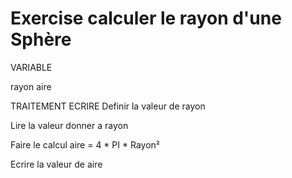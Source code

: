 # Exercise calculer le rayon d'une Sphère

VARIABLE

rayon
aire

TRAITEMENT
ECRIRE Definir la valeur de rayon

Lire la valeur donner a rayon 

Faire le calcul aire = 4 * PI * Rayon²
    
Ecrire la valeur de aire
